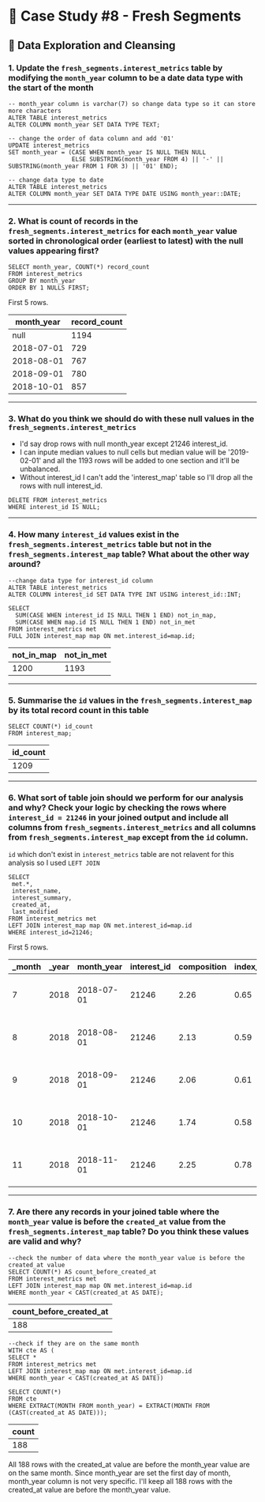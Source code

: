# 🍊 Case Study #8 - Fresh Segments
## 🧼 Data Exploration and Cleansing
### 1. Update the `fresh_segments.interest_metrics` table by modifying the `month_year` column to be a date data type with the start of the month

```TSQL
-- month_year column is varchar(7) so change data type so it can store more characters
ALTER TABLE interest_metrics
ALTER COLUMN month_year SET DATA TYPE TEXT;

-- change the order of data column and add '01' 
UPDATE interest_metrics
SET month_year = (CASE WHEN month_year IS NULL THEN NULL
                  ELSE SUBSTRING(month_year FROM 4) || '-' || SUBSTRING(month_year FROM 1 FOR 3) || '01' END);
                  
-- change data type to date
ALTER TABLE interest_metrics
ALTER COLUMN month_year SET DATA TYPE DATE USING month_year::DATE;
```

---

### 2. What is count of records in the `fresh_segments.interest_metrics` for each `month_year` value sorted in chronological order (earliest to latest) with the null values appearing first?

```TSQL
SELECT month_year, COUNT(*) record_count
FROM interest_metrics
GROUP BY month_year
ORDER BY 1 NULLS FIRST;
```

First 5 rows. 

| month_year | record_count |
|------------|--------------|
|  null          | 1194         |
| 2018-07-01 | 	729          |
| 2018-08-01 | 	767          |
| 2018-09-01 | 	780          |
| 2018-10-01 | 	857          |

---

### 3. What do you think we should do with these null values in the `fresh_segments.interest_metrics`

* I'd say drop rows with null month_year except 21246 interest_id.
* I can inpute median values to null cells but median value will be '2019-02-01' and all the 1193 rows will be added to one section and it'll be unbalanced.
* Without interest_id I can't add the 'interest_map' table so I'll drop all the rows with null interest_id.

```TSQL
DELETE FROM interest_metrics
WHERE interest_id IS NULL;
```

---

### 4. How many `interest_id` values exist in the `fresh_segments.interest_metrics` table but not in the `fresh_segments.interest_map` table? What about the other way around?

```TSQL
--change data type for interest_id column
ALTER TABLE interest_metrics
ALTER COLUMN interest_id SET DATA TYPE INT USING interest_id::INT;

SELECT 
  SUM(CASE WHEN interest_id IS NULL THEN 1 END) not_in_map,
  SUM(CASE WHEN map.id IS NULL THEN 1 END) not_in_met
FROM interest_metrics met
FULL JOIN interest_map map ON met.interest_id=map.id;
```

| not_in_map | not_in_met |
|-------------------------|-------------|
| 1200                  | 1193 |

---

### 5. Summarise the `id` values in the `fresh_segments.interest_map` by its total record count in this table

```TSQL
SELECT COUNT(*) id_count
FROM interest_map;
```

| id_count | 
|--------|
| 1209  | 

---

### 6. What sort of table join should we perform for our analysis and why? Check your logic by checking the rows where `interest_id = 21246` in your joined output and include all columns from `fresh_segments.interest_metrics` and all columns from `fresh_segments.interest_map` except from the `id` column.

`id` which don't exist in `interest_metrics` table are not relavent for this analysis so I used `LEFT JOIN`

```TSQL
SELECT
 met.*,
 interest_name,
 interest_summary,
 created_at,
 last_modified
FROM interest_metrics met
LEFT JOIN interest_map map ON met.interest_id=map.id
WHERE interest_id=21246;
```

First 5 rows.

| _month | _year | month_year | interest_id | composition | index_value | ranking | percentile_ranking | interest_name           |         interest_summary                                      | created_at          |   
|--------|-------|------------|-------------|-------------|-------------|---------|--------------------|----------------------------------|-------------------------------------------------------|---------------------|
| 7      | 2018  | 2018-07-01 | 	21246       | 2.26        | 0.65        | 722     | 0.96	               | Readers of El Salvadoran Content | People reading news from El Salvadoran media sources. | 2018-06-11 17:50:04 | 
| 8      | 2018  | 2018-08-01 | 	21246       | 2.13        | 0.59        | 765     | 0.26	               | Readers of El Salvadoran Content | People reading news from El Salvadoran media sources. | 2018-06-11 17:50:04 | 
| 9      | 2018  | 2018-09-01 | 	21246       | 2.06        | 0.61        | 774     | 0.77	               | Readers of El Salvadoran Content | People reading news from El Salvadoran media sources. | 2018-06-11 17:50:04 | 
| 10     | 2018  | 2018-10-01 | 	21246       | 1.74        | 0.58        | 855     | 0.23	               | Readers of El Salvadoran Content | People reading news from El Salvadoran media sources. | 2018-06-11 17:50:04 | 
| 11     | 2018  | 2018-11-01 | 	21246       | 2.25        | 0.78        | 908     | 2.16	               | Readers of El Salvadoran Content | People reading news from El Salvadoran media sources. | 2018-06-11 17:50:04 | 

---

### 7. Are there any records in your joined table where the `month_year` value is before the `created_at` value from the `fresh_segments.interest_map` table? Do you think these values are valid and why?

```TSQL
--check the number of data where the month_year value is before the created_at value
SELECT COUNT(*) AS count_before_created_at
FROM interest_metrics met
LEFT JOIN interest_map map ON met.interest_id=map.id
WHERE month_year < CAST(created_at AS DATE);
```

| count_before_created_at | 
|--------|
| 188  |

```TSQL
--check if they are on the same month
WITH cte AS (
SELECT *
FROM interest_metrics met
LEFT JOIN interest_map map ON met.interest_id=map.id
WHERE month_year < CAST(created_at AS DATE))

SELECT COUNT(*)
FROM cte
WHERE EXTRACT(MONTH FROM month_year) = EXTRACT(MONTH FROM (CAST(created_at AS DATE)));
```

| count | 
|--------|
| 188  |

All 188 rows with the created_at value are before the month_year value are on the same month.
Since month_year are set the first day of month, month_year column is not very specific.
I'll keep all 188 rows with the created_at value are before the month_year value.
